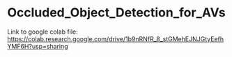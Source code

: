 # Occluded_Object_Detection_for_AVs

Link to google colab file: https://colab.research.google.com/drive/1b9nRNfR_8_stGMehEJNJGtyEefhYMF6H?usp=sharing

